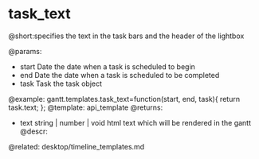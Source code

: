 task_text
=============
@short:specifies the text in the task bars and the header of the lightbox
	
@params:
- start		Date	the date when a task is scheduled to begin  
- end	Date	the date when a task is scheduled to be completed
- task	Task	 the task object

@example:
gantt.templates.task_text=function(start, end, task){
	return task.text;
};
@template:	api_template
@returns:
- text		string | number | void		html text which will be rendered in the gantt
@descr:


@related:
	desktop/timeline_templates.md
